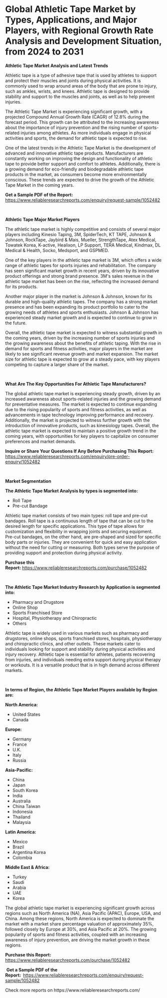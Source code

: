 <p><h1>Global Athletic Tape Market by Types, Applications, and Major Players, with Regional Growth Rate Analysis and Development Situation, from 2024 to 2031</h1></p><p><strong>Athletic Tape Market Analysis and Latest Trends</strong></p>
<p><p>Athletic tape is a type of adhesive tape that is used by athletes to support and protect their muscles and joints during physical activities. It is commonly used to wrap around areas of the body that are prone to injury, such as ankles, wrists, and knees. Athletic tape is designed to provide stability and support to the muscles and joints, as well as to help prevent injuries.</p><p>The Athletic Tape Market is experiencing significant growth, with a projected Compound Annual Growth Rate (CAGR) of 12.8% during the forecast period. This growth can be attributed to the increasing awareness about the importance of injury prevention and the rising number of sports-related injuries among athletes. As more individuals engage in physical activities and sports, the demand for athletic tape is expected to rise.</p><p>One of the latest trends in the Athletic Tape Market is the development of advanced and innovative athletic tape products. Manufacturers are constantly working on improving the design and functionality of athletic tape to provide better support and comfort to athletes. Additionally, there is a growing demand for eco-friendly and biodegradable athletic tape products in the market, as consumers become more environmentally conscious. These trends are expected to drive the growth of the Athletic Tape Market in the coming years.</p></p>
<p><strong>Get a Sample PDF of the Report:&nbsp;</strong> <a href="https://www.reliableresearchreports.com/enquiry/request-sample/1052482">https://www.reliableresearchreports.com/enquiry/request-sample/1052482</a></p>
<p>&nbsp;</p>
<p><strong>Athletic Tape Major Market Players</strong></p>
<p><p>The athletic tape market is highly competitive and consists of several major players including Kinesio Taping, 3M, SpiderTech, KT TAPE, Johnson & Johnson, RockTape, Jaybird & Mais, Mueller, StrengthTape, Atex Medical, Towatek Korea, K-active, Healixon, LP Support, TERA Medical, Kindmax, DL Medical & Health, Socko, Medsport, and GSPMED.</p><p>One of the key players in the athletic tape market is 3M, which offers a wide range of athletic tapes for sports injuries and rehabilitation. The company has seen significant market growth in recent years, driven by its innovative product offerings and strong brand presence. 3M's sales revenue in the athletic tape market has been on the rise, reflecting the increased demand for its products.</p><p>Another major player in the market is Johnson & Johnson, known for its durable and high-quality athletic tapes. The company has a strong market presence and has been expanding its product portfolio to cater to the growing needs of athletes and sports enthusiasts. Johnson & Johnson has experienced steady market growth and is expected to continue to grow in the future.</p><p>Overall, the athletic tape market is expected to witness substantial growth in the coming years, driven by the increasing number of sports injuries and the growing awareness about the benefits of athletic taping. With the rise in demand for sports and fitness activities, major players in the market are likely to see significant revenue growth and market expansion. The market size for athletic tape is expected to grow at a steady pace, with key players competing to capture a larger share of the market.</p></p>
<p>&nbsp;</p>
<p><strong>What Are The Key Opportunities For Athletic Tape Manufacturers?</strong></p>
<p><p>The global athletic tape market is experiencing steady growth, driven by an increased awareness about sports-related injuries and the growing demand for preventative measures. The market is expected to continue expanding due to the rising popularity of sports and fitness activities, as well as advancements in tape technology improving performance and recovery. Additionally, the market is projected to witness further growth with the introduction of innovative products, such as kinesiology tapes. Overall, the athletic tape market is expected to maintain a positive growth trend in the coming years, with opportunities for key players to capitalize on consumer preferences and market demands.</p></p>
<p><strong>Inquire or Share Your Questions If Any Before Purchasing This Report:</strong> <a href="https://www.reliableresearchreports.com/enquiry/pre-order-enquiry/1052482">https://www.reliableresearchreports.com/enquiry/pre-order-enquiry/1052482</a></p>
<p>&nbsp;</p>
<p><strong>Market Segmentation</strong></p>
<p><strong>The Athletic Tape Market Analysis by types is segmented into:</strong></p>
<p><ul><li>Roll Tape</li><li>Pre-cut Bandage</li></ul></p>
<p><p>Athletic tape market consists of two main types: roll tape and pre-cut bandages. Roll tape is a continuous length of tape that can be cut to the desired length for specific applications. This type of tape allows for customization and flexibility in wrapping joints and securing equipment. Pre-cut bandages, on the other hand, are pre-shaped and sized for specific body parts or injuries. They are convenient for quick and easy application without the need for cutting or measuring. Both types serve the purpose of providing support and protection during physical activity.</p></p>
<p><strong>Purchase this Report:&nbsp;</strong><a href="https://www.reliableresearchreports.com/purchase/1052482">https://www.reliableresearchreports.com/purchase/1052482</a></p>
<p>&nbsp;</p>
<p><strong>The Athletic Tape Market Industry Research by Application is segmented into:</strong></p>
<p><ul><li>Pharmacy and Drugstore</li><li>Online Shop</li><li>Sports Franchised Store</li><li>Hospital, Physiotherapy and Chiropractic</li><li>Others</li></ul></p>
<p><p>Athletic tape is widely used in various markets such as pharmacy and drugstores, online shops, sports franchised stores, hospitals, physiotherapy and chiropractic clinics, and other outlets. These markets cater to individuals looking for support and stability during physical activities and injury recovery. Athletic tape is essential for athletes, patients recovering from injuries, and individuals needing extra support during physical therapy or workouts. It is a versatile product that is in high demand across different markets.</p></p>
<p>&nbsp;</p>
<p><strong>In terms of Region, the Athletic Tape Market Players available by Region are:</strong></p>
<p>
    <p> <strong> North America: </strong>
        <ul>
            <li>United States</li>
            <li>Canada</li>
        </ul>
        </p> 
    <p> <strong> Europe: </strong>
        <ul>
            <li>Germany</li>
            <li>France</li>
            <li>U.K.</li>
            <li>Italy</li>
            <li>Russia</li>
        </ul>
        </p> 
    <p> <strong> Asia-Pacific: </strong>
        <ul>
            <li>China</li>
            <li>Japan</li>
            <li>South Korea</li>
            <li>India</li>
            <li>Australia</li>
            <li>China Taiwan</li>
            <li>Indonesia</li>
            <li>Thailand</li>
            <li>Malaysia</li>
        </ul>
        </p> 
    <p> <strong> Latin America: </strong>
        <ul>
            <li>Mexico</li>
            <li>Brazil</li>
            <li>Argentina Korea</li>
            <li>Colombia</li>
        </ul>
        </p> 
    <p> <strong> Middle East & Africa: </strong>
        <ul>
            <li>Turkey</li>
            <li>Saudi</li>
            <li>Arabia</li>
            <li>UAE</li>
            <li>Korea</li>
        </ul>
    </p>
    </p>
<p><p>The global athletic tape market is experiencing significant growth across regions such as North America (NA), Asia Pacific (APAC), Europe, USA, and China. Among these regions, North America is expected to dominate the market with a market share percentage valuation of approximately 35%, followed closely by Europe at 30%, and Asia Pacific at 20%. The growing popularity of sports and fitness activities, coupled with an increasing awareness of injury prevention, are driving the market growth in these regions.</p></p>
<p><strong>Purchase this Report: </strong><a href="https://www.reliableresearchreports.com/purchase/1052482">https://www.reliableresearchreports.com/purchase/1052482</a></p>
<p>&nbsp;<strong>Get a Sample PDF of the Report:&nbsp;&nbsp;</strong><a href="https://www.reliableresearchreports.com/enquiry/request-sample/1052482">https://www.reliableresearchreports.com/enquiry/request-sample/1052482</a></p>
<p><strong></strong></p>
<p>Check more reports on https://www.reliableresearchreports.com/</p>